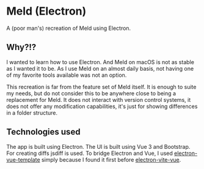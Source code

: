 # Meld (Electron)

A (poor man's) recreation of Meld using Electron.

## Why?!?

I wanted to learn how to use Electron. And Meld on macOS is not as stable as I wanted it to be. As
I use Meld on an almost daily basis, not having one of my favorite tools available was not an
option.

This recreation is far from the feature set of Meld itself. It is enough to suite my needs, but do
not consider this to be anywhere close to being a replacement for Meld. It does not interact with
version control systems, it does not offer any modification capabilities, it's just for showing
differences in a folder structure.

## Technologies used

The app is built using Electron. The UI is built using Vue 3 and Bootstrap. For creating diffs
jsdiff is used. To bridge Electron and Vue, I used [electron-vue-template](https://github.com/Deluze/electron-vue-template/tree/master)
simply because I found it first before [electron-vite-vue](https://github.com/electron-vite/electron-vite-vue).
